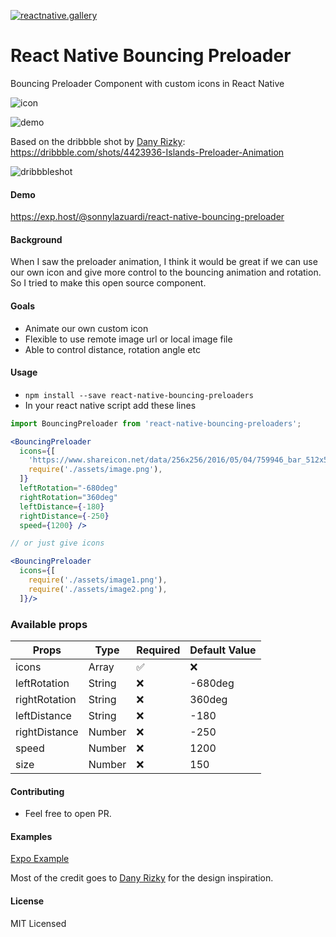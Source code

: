 [![reactnative.gallery](https://img.shields.io/badge/reactnative.gallery-%F0%9F%8E%AC-green.svg)](https://reactnative.gallery)
# React Native Bouncing Preloader

Bouncing Preloader Component with custom icons in React Native

![icon](example/assets/icon.png)

![demo](bouncingpreloader.gif)

Based on the dribbble shot by [Dany Rizky](https://dribbble.com/danyrizkyw):
https://dribbble.com/shots/4423936-Islands-Preloader-Animation

![dribbbleshot](https://cdn.dribbble.com/users/191647/screenshots/4423936/dribbble-shot.gif)

#### Demo

https://exp.host/@sonnylazuardi/react-native-bouncing-preloader

#### Background

When I saw the preloader animation, I think it would be great if we can use our own icon and give more control to the bouncing animation and rotation. So I tried to make this open source component.

#### Goals

* Animate our own custom icon
* Flexible to use remote image url or local image file
* Able to control distance, rotation angle etc

#### Usage

* `npm install --save react-native-bouncing-preloaders`
* In your react native script add these lines

```jsx
import BouncingPreloader from 'react-native-bouncing-preloaders';

<BouncingPreloader
  icons={[
    'https://www.shareicon.net/data/256x256/2016/05/04/759946_bar_512x512.png',
    require('./assets/image.png'),
  ]}
  leftRotation="-680deg"
  rightRotation="360deg"
  leftDistance={-180}
  rightDistance={-250}
  speed={1200} />

// or just give icons

<BouncingPreloader
  icons={[
    require('./assets/image1.png'),
    require('./assets/image2.png'),
  ]}/>
```

### Available props

| Props         | Type          | Required           | Default Value |
| ------------- | ------------- | ------------------ | ------------- |
| icons         | Array         | :white_check_mark: | :x:           |
| leftRotation  | String        | :x:                | -680deg       |
| rightRotation | String        | :x:                | 360deg        |
| leftDistance  | String        | :x:                | -180          |
| rightDistance | Number        | :x:                | -250          |
| speed         | Number        | :x:                | 1200          |
| size          | Number        | :x:                | 150           |

#### Contributing

* Feel free to open PR.

#### Examples

[Expo Example](example)

Most of the credit goes to [Dany Rizky](https://dribbble.com/danyrizkyw) for the design inspiration.

#### License

MIT Licensed
